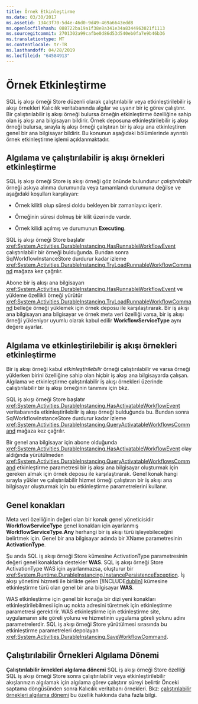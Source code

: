```yaml
---
title: Örnek Etkinleştirme
ms.date: 03/30/2017
ms.assetid: 134c3f70-5d4e-46d0-9d49-469a6643edd8
ms.openlocfilehash: 088722ba19a1f38e8a341e34a8344963021f1113
ms.sourcegitcommit: 2701302a99cafbe0d86d53d540eb0fa7e9b46b36
ms.translationtype: MT
ms.contentlocale: tr-TR
ms.lasthandoff: 04/28/2019
ms.locfileid: "64584913"
---
```

# <a name="instance-activation"></a>Örnek Etkinleştirme
SQL iş akışı örneği Store düzenli olarak çalıştırılabilir veya etkinleştirilebilir iş akışı örnekleri Kalıcılık veritabanında algılar ve uyanır bir iç görev çalıştırır. Bir çalıştırılabilir iş akışı örneği bulursa örneğin etkinleştirme özelliğine sahip olan iş akışı ana bilgisayarı bildirir. Örnek deposuna etkinleştirilebilir iş akışı örneği bulursa, sırayla iş akışı örneği çalıştıran bir iş akışı ana etkinleştiren genel bir ana bilgisayar bildirir. Bu konunun aşağıdaki bölümlerinde ayrıntılı örnek etkinleştirme işlemi açıklanmaktadır.  
  
## <a name="RunnableSection"></a> Algılama ve çalıştırılabilir iş akışı örnekleri etkinleştirme  
 SQL iş akışı örneği Store iş akışı örneği göz önünde bulundurur *çalıştırılabilir* örneği askıya alınma durumunda veya tamamlandı durumuna değilse ve aşağıdaki koşulları karşılayan:  
  
- Örnek kilitli olup süresi doldu bekleyen bir zamanlayıcı içerir.  
  
- Örneğinin süresi dolmuş bir kilit üzerinde vardır.  
  
- Örnek kilidi açılmış ve durumunun **Executing**.  
  
 SQL iş akışı örneği Store başlatır <xref:System.Activities.DurableInstancing.HasRunnableWorkflowEvent> çalıştırılabilir bir örneği bulduğunda. Bundan sonra SqlWorkflowInstanceStore durdurur kadar izleme <xref:System.Activities.DurableInstancing.TryLoadRunnableWorkflowCommand> mağaza kez çağrılır.  
  
 Abone bir iş akışı ana bilgisayarı <xref:System.Activities.DurableInstancing.HasRunnableWorkflowEvent> ve yükleme özellikli örneği yürütür <xref:System.Activities.DurableInstancing.TryLoadRunnableWorkflowCommand> belleğe örneği yüklemek için örnek deposu ile karşılaştırarak. Bir iş akışı ana bilgisayarı ana bilgisayar ve örnek meta veri özelliği varsa, bir iş akışı örneği yükleniyor uyumlu olarak kabul edilir **WorkflowServiceType** aynı değere ayarlar.  
  
## <a name="detecting-and-activating-activatable-workflow-instances"></a>Algılama ve etkinleştirilebilir iş akışı örnekleri etkinleştirme  
 Bir iş akışı örneği kabul *etkinleştirilebilir* örneği çalıştırılabilir ve varsa örneği yüklerken birini özelliğine sahip olan hiçbir iş akışı ana bilgisayarda çalışan. Algılama ve etkinleştirme çalıştırılabilir iş akışı örnekleri üzerinde çalıştırılabilir bir iş akışı örneğinin tanımını için bkz.  
  
 SQL iş akışı örneği Store başlatır <xref:System.Activities.DurableInstancing.HasActivatableWorkflowEvent> veritabanında etkinleştirilebilir iş akışı örneği bulduğunda bu. Bundan sonra SqlWorkflowInstanceStore durdurur kadar izleme <xref:System.Activities.DurableInstancing.QueryActivatableWorkflowsCommand> mağaza kez çağrılır.  
  
 Bir genel ana bilgisayar için abone olduğunda <xref:System.Activities.DurableInstancing.HasActivatableWorkflowEvent> olay aldığında yürütülmeden <xref:System.Activities.DurableInstancing.QueryActivatableWorkflowsCommand> etkinleştirme parametresi bir iş akışı ana bilgisayar oluşturmak için gereken almak için örnek deposu ile karşılaştırarak. Genel konak hangi sırayla yükler ve çalıştırılabilir hizmet örneği çalıştıran bir iş akışı ana bilgisayar oluşturmak için bu etkinleştirme parametrelerini kullanır.  
  
## <a name="generic-hosts"></a>Genel konakları  
 Meta veri özelliğinin değeri olan bir konak genel yöneticisidir **WorkflowServiceType** genel konakları için ayarlanmış **WorkflowServiceType.Any** herhangi bir iş akışı türü işleyebileceğini belirtmek için. Genel bir ana bilgisayar adında bir XName parametresinin **ActivationType**.  
  
 Şu anda SQL iş akışı örneği Store kümesine ActivationType parametresinin değeri genel konaklarla destekler **WAS**. SQL iş akışı örneği Store ActivationType WAS için ayarlanmazsa, oluşturur bir <xref:System.Runtime.DurableInstancing.InstancePersistenceException>. İş akışı yönetimi hizmeti ile birlikte gelen [!INCLUDE[dublin](../../../includes/dublin-md.md)] kümesine etkinleştirme türü olan genel bir ana bilgisayar **WAS**.  
  
 WAS etkinleştirme için genel bir konağa bir dizi yeni konakları etkinleştirilebilmesi için uç nokta adresini türetmek için etkinleştirme parametresi gerektirir. WAS etkinleştirme için etkinleştirme site, uygulamanın site göreli yolunu ve hizmetinin uygulama göreli yolunu adını parametrelerdir. SQL iş akışı örneği Store yürütülmesi sırasında bu etkinleştirme parametreleri depolayan <xref:System.Activities.DurableInstancing.SaveWorkflowCommand>.  
  
## <a name="runnable-instances-detection-period"></a>Çalıştırılabilir Örnekleri Algılama Dönemi  
 **Çalıştırılabilir örnekleri algılama dönemi** SQL iş akışı örneği Store özelliği SQL iş akışı örneği Store sonra çalıştırılabilir veya etkinleştirilebilir akışlarınızın algılamak için algılama görev çalıştırır süreyi belirtir Önceki saptama döngüsünden sonra Kalıcılık veritabanı örnekleri. Bkz: [çalıştırılabilir örnekleri algılama dönemi](runnable-instances-detection-period.md) bu özellik hakkında daha fazla bilgi.
